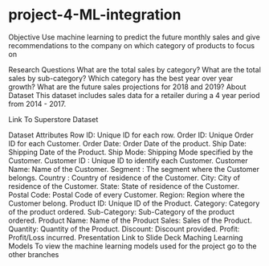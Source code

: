 # project-4-ML-integration
Objective
Use machine learning to predict the future monthly sales and give recommendations to the company on which category of products to focus on

Research Questions
What are the total sales by category?
What are the total sales by sub-category?
Which category has the best year over year growth?
What are the future sales projections for 2018 and 2019?
About Dataset
This dataset includes sales data for a retailer during a 4 year period from 2014 - 2017.

Link To Superstore Dataset

Dataset Attributes
Row ID: Unique ID for each row.
Order ID: Unique Order ID for each Customer.
Order Date: Order Date of the product.
Ship Date: Shipping Date of the Product.
Ship Mode: Shipping Mode specified by the Customer.
Customer ID : Unique ID to identify each Customer.
Customer Name: Name of the Customer.
Segment : The segment where the Customer belongs.
Country : Country of residence of the Customer.
City: City of residence of the Customer.
State: State of residence of the Customer.
Postal Code: Postal Code of every Customer.
Region: Region where the Customer belong.
Product ID: Unique ID of the Product.
Category: Category of the product ordered.
Sub-Category: Sub-Category of the product ordered.
Product Name: Name of the Product
Sales: Sales of the Product.
Quantity: Quantity of the Product.
Discount: Discount provided.
Profit: Profit/Loss incurred.
Presentation
Link to Slide Deck
Maching Learning Models
To view the machine learning models used for the project go to the other branches
